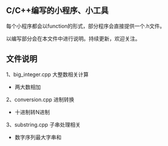 
## C/C++编写的小程序、小工具

每个小程序都会以function的形式，部分程序会直接提供一个.h文件。

以编写部分会在本文件中进行说明。持续更新，欢迎关注。

## 文件说明

1、big_integer.cpp 	大整数相关计算

- 两大数相加


2、conversion.cpp	进制转换

- 十进制转N进制

3、substring.cpp	子串处理相关

- 数字序列最大字串和
